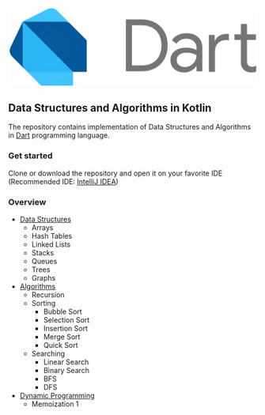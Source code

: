 ![DSA in Kotlin](dart.png)
## Data Structures and Algorithms in Kotlin
The repository contains implementation of Data Structures and Algorithms in [Dart](https://dart.dev/) programming language.
### Get started
Clone or download the repository and open it on your favorite IDE (Recommended IDE: [IntelliJ IDEA](https://www.jetbrains.com/idea/download/))
### Overview
- [Data Structures]()
    - Arrays
    - Hash Tables
    - Linked Lists
    - Stacks
    - Queues
    - Trees
    - Graphs
- [Algorithms]()
    - Recursion
    - Sorting
        - Bubble Sort
        - Selection Sort
        - Insertion Sort
        - Merge Sort
        - Quick Sort
    - Searching
        - Linear Search
        - Binary Search
        - BFS
        - DFS
- [Dynamic Programming]()
    - Memoization
      1